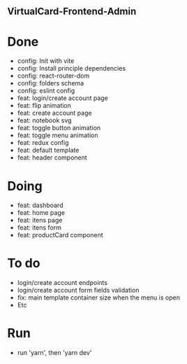 ## VirtualCard-Frontend-Admin

# Done
- config: Init with vite
- config: Install principle dependencies
- config: react-router-dom
- config: folders schema
- config: eslint config
- feat: login/create account page
- feat: flip animation
- feat: create account page
- feat: notebook svg
- feat: toggle button animation
- feat: toggle menu animation
- feat: redux config
- feat: default template
- feat: header component

# Doing
- feat: dashboard
- feat: home page
- feat: itens page
- feat: itens form
- feat: productCard component


# To do
- login/create account endpoints
- login/create account form fields validation
- fix: main template container size when the menu is open
- Etc

# Run
- run 'yarn', then 'yarn dev'